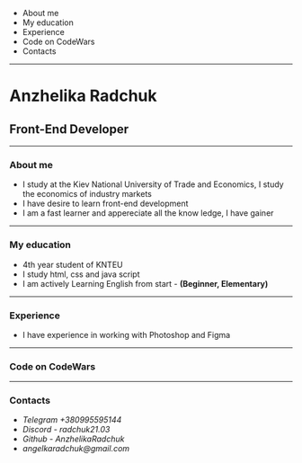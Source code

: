 * About me
* My education
* Experience
* Code on CodeWars
* Contacts
---
# Anzhelika Radchuk
## Front-End Developer


---
### About me 
* I study at the Kiev National University of Trade and Economics, I study the economics of industry markets
* I have desire to learn front-end development
* I am a fast learner and appereciate all the know ledge, I have gainer
---
### My education 
* 4th year student of KNTEU 
* I study html, css and java script 
* I am actively Learning English from start - **(Beginner, Elementary)**
---
### Experience
* I have experience in working with Photoshop and Figma 
---
### Code on CodeWars


---
### Contacts
* _Telegram +380995595144_
* _Discord - radchuk21.03_
* _Github - AnzhelikaRadchuk_
* _angelkaradchuk@gmail.com_
